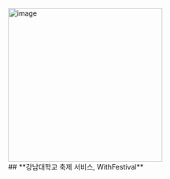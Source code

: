 <img width="313" alt="image" src="https://github.com/miIlicon/WithFestival-BackEnd/assets/26915908/b71fb76b-51ba-4ce6-9811-38a04ba4e822">
<br/>
## **강남대학교 축제 서비스, WithFestival**
